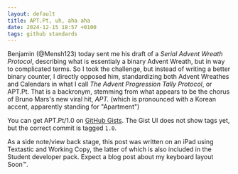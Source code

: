 ```yaml
---
layout: default
title: APT.Pt, uh, aha aha
date: 2024-12-15 18:57 +0100
tags: github standards
---
```


Benjamin (@Mensh123) today sent me his draft of a _Serial Advent Wreath Protocol_, describing what is essentialy a binary Advent Wreath, but in way to complicated terms. So I took the challenge, but instead of writing a better binary counter, I directly opposed him, standardizing both Advent Wreathes and Calendars in what I call _The Advent Progression Tally Protocol_, or APT.Pt. That is a backronym, stemming from what appears to be the chorus of Bruno Mars's new viral hit, _APT._ (which is pronounced with a Korean accent, apparently standing for "Apartment")

You can get APT.Pt/1.0 on [GitHub Gists](https://gist.github.com/libewa/b9439cef39bd738dbefd6f454a0d7c29/ac2e140545c08c48d9efacbaa4f8a8b82958875b). The Gist UI does not show tags yet, but the correct commit is tagged `1.0`.

As a side note/view back stage, this post was written on an iPad using Textastic and Working Copy, the latter of which is also included in the Student developer pack. Expect a blog post about my keyboard layout Soon™.